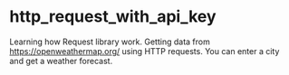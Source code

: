 # http_request_with_api_key
Learning how Request library work. Getting data from https://openweathermap.org/ using HTTP requests. 
You can enter a city and get a weather forecast.
